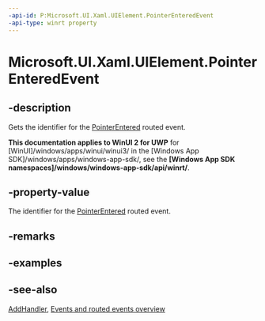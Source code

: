 ```yaml
---
-api-id: P:Microsoft.UI.Xaml.UIElement.PointerEnteredEvent
-api-type: winrt property
---
```


<!-- Property syntax
public Windows.UI.Xaml.RoutedEvent PointerEnteredEvent { get; }
-->

# Microsoft.UI.Xaml.UIElement.PointerEnteredEvent

## -description
Gets the identifier for the [PointerEntered](uielement_pointerentered.md) routed event.

**This documentation applies to WinUI 2 for UWP** for [WinUI]/windows/apps/winui/winui3/ in the [Windows App SDK]/windows/apps/windows-app-sdk/, see the **[Windows App SDK namespaces]/windows/windows-app-sdk/api/winrt/**.

## -property-value
The identifier for the [PointerEntered](uielement_pointerentered.md) routed event.

## -remarks

## -examples

## -see-also
[AddHandler](uielement_addhandler_1350394113.md), [Events and routed events overview](/windows/uwp/xaml-platform/events-and-routed-events-overview)
